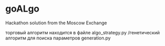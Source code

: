 # goALgo
Hackathon solution from the Moscow Exchange

торговый алгоритм находится в файле algo_strategy.py
/генетический алгоритм для поиска параметров generation.py
